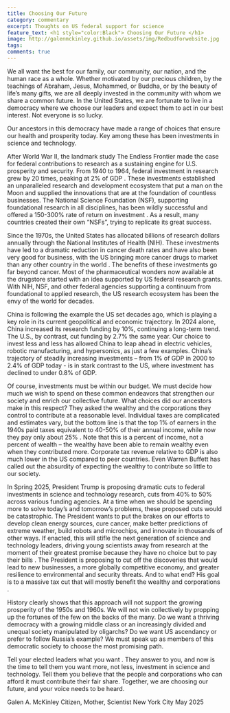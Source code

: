 ```yaml
---
title: Choosing Our Future
category: commentary
excerpt: Thoughts on US federal support for science
feature_text: <h1 style="color:Black"> Choosing Our Future </h1>
image: http://galenmckinley.github.io/assets/img/Redbudforwebsite.jpg
tags: 
comments: true
---
```


We all want the best for our family, our community, our nation, and the human race as a whole. Whether motivated by our precious children, by the teachings of Abraham, Jesus, Mohammed, or Buddha, or by the beauty of life’s many gifts, we are all deeply invested in the community with whom we share a common future. 
In the United States, we are fortunate to live in a democracy where we choose our leaders and expect them to act in our best interest. Not everyone is so lucky. 

Our ancestors in this democracy have made a range of choices that ensure our health and prosperity today. Key among these has been investments in science and technology. 

After World War II, the landmark study The Endless Frontier made the case for federal contributions to research as a sustaining engine for U.S. prosperity and security. From 1940 to 1964, federal investment in research grew by 20 times, peaking at 2% of GDP . These investments established an unparalleled research and development ecosystem that put a man on the Moon and supplied the innovations that are at the foundation of countless businesses. 
The National Science Foundation (NSF), supporting foundational research in all disciplines, has been wildly successful and offered a 150-300% rate of return on investment . As a result, many countries created their own “NSFs”, trying to replicate its great success. 

Since the 1970s, the United States has allocated billions of research dollars annually through the National Institutes of Health (NIH). These investments have led to a dramatic reduction in cancer death rates and have also been very good for business, with the US bringing more cancer drugs to market than any other country in the world . The benefits of these investments go far beyond cancer. Most of the pharmaceutical wonders now available at the drugstore started with an idea supported by US federal research grants. 
With NIH, NSF, and other federal agencies supporting a continuum from foundational to applied research, the US research ecosystem has been the envy of the world for decades.

China is following the example the US set decades ago, which is playing a key role in its current geopolitical and economic trajectory. In 2024 alone, China increased its research funding by 10%, continuing a long-term trend. The U.S., by contrast, cut funding by 2.7% the same year. Our choice to invest less and less has allowed China to leap ahead in electric vehicles, robotic manufacturing, and hypersonics, as just a few examples. China’s trajectory of steadily increasing investments – from 1% of GDP in 2000 to 2.4% of GDP today - is in stark contrast to the US, where investment has declined to under 0.8% of GDP. 

Of course, investments must be within our budget. We must decide how much we wish to spend on these common endeavors that strengthen our society and enrich our collective future. What choices did our ancestors make in this respect?  They asked the wealthy and the corporations they control to contribute at a reasonable level. Individual taxes are complicated and estimates vary, but the bottom line is that the top 1% of earners in the 1940s paid taxes equivalent to 40-50% of their annual income, while now they pay only about 25% . Note that this is a percent of income, not a percent of wealth – the wealthy have been able to remain wealthy even when they contributed more. Corporate tax revenue relative to GDP is also much lower in the US compared to peer countries. Even Warren Buffett has called out the absurdity of expecting the wealthy to contribute so little to our society.

In Spring 2025, President Trump is proposing dramatic cuts to federal investments in science and technology research, cuts from 40% to 50% across various funding agencies. At a time when we should be spending more to solve today’s and tomorrow’s problems, these proposed cuts would be catastrophic. The President wants to put the brakes on our efforts to develop clean energy sources, cure cancer, make better predictions of extreme weather, build robots and microchips, and innovate in thousands of other ways. If enacted, this will stifle the next generation of science and technology leaders, driving young scientists away from research at the moment of their greatest promise because they have no choice but to pay their bills . The President is proposing to cut off the discoveries that would lead to new businesses, a more globally competitive economy, and greater resilience to environmental and security threats.  And to what end? His goal is to a massive tax cut that will mostly benefit the wealthy and corporations . 

History clearly shows that this approach will not support the growing prosperity of the 1950s and 1960s. We will not win collectively by propping up the fortunes of the few on the backs of the many. Do we want a thriving democracy with a growing middle class or an increasingly divided and unequal society manipulated by oligarchs? Do we want US ascendancy or prefer to follow Russia’s example? We must speak up as members of this democratic society to choose the most promising path. 

Tell your elected leaders what you want . They answer to you, and now is the time to tell them you want more, not less, investment in science and technology. Tell them you believe that the people and corporations who can afford it must contribute their fair share. Together, we are choosing our future, and your voice needs to be heard. 

Galen A. McKinley
Citizen, Mother, Scientist
New York City
May 2025
